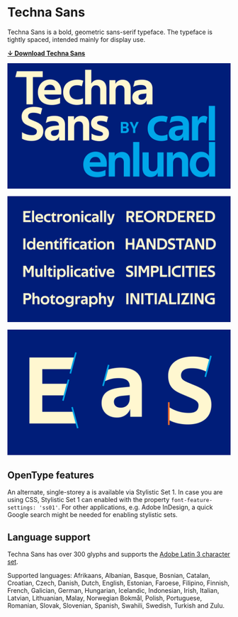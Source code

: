 # Techna Sans

Techna Sans is a bold, geometric sans-serif typeface.
The typeface is tightly spaced, intended mainly for display use.

**[↓ Download Techna Sans](https://github.com/carlenlund/techna-sans/releases/download/v1.000/techna-sans.zip)**

![](specimen-title.png)

![](specimen-sample.png)

![](specimen-details.png)

## OpenType features

An alternate, single-storey a is available via Stylistic Set 1.
In case you are using CSS, Stylistic Set 1 can enabled with the property `font-feature-settings: 'ss01'`.
For other applications, e.g. Adobe InDesign, a quick Google search might be needed for enabling stylistic sets.

## Language support

Techna Sans has over 300 glyphs and supports the [Adobe Latin 3 character set](https://adobe-type-tools.github.io/adobe-latin-charsets/adobe-latin-3.html).

Supported languages: Afrikaans, Albanian, Basque, Bosnian, Catalan, Croatian, Czech, Danish, Dutch, English, Estonian, Faroese, Filipino, Finnish, French, Galician, German, Hungarian, Icelandic, Indonesian, Irish, Italian, Latvian, Lithuanian, Malay, Norwegian Bokmål, Polish, Portuguese, Romanian, Slovak, Slovenian, Spanish, Swahili, Swedish, Turkish and Zulu.
